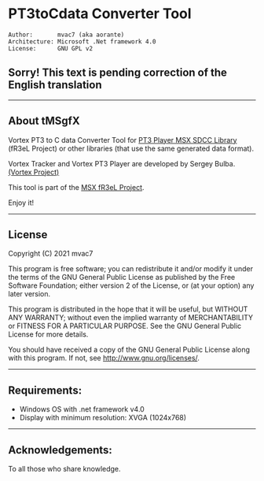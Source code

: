 # PT3toCdata Converter Tool
    
```
Author:       mvac7 (aka aorante)
Architecture: Microsoft .Net framework 4.0
License:      GNU GPL v2  
```

## Sorry! This text is pending correction of the English translation

                                                               

---
## About tMSgfX

Vortex PT3 to C data Converter Tool for [PT3 Player MSX SDCC Library](https://github.com/mvac7/SDCC_PT3player) (fR3eL Project) or other libraries (that use the same generated data format).

Vortex Tracker and Vortex PT3 Player are developed by Sergey Bulba. [(Vortex Project)](https://bulba.untergrund.net/vortex_e.htm)

This tool is part of the [MSX fR3eL Project](https://github.com/mvac7/SDCC_MSX_fR3eL).

Enjoy it!



---
## License

Copyright (C) 2021 mvac7

This program is free software; you can redistribute it and/or modify it under the terms of the GNU General Public License
as published by the Free Software Foundation; either version 2 of the License, or (at your option) any later version.

This program is distributed in the hope that it will be useful, but WITHOUT ANY WARRANTY; 
without even the implied warranty of MERCHANTABILITY or FITNESS FOR A PARTICULAR PURPOSE. 
See the GNU General Public License for more details.

You should have received a copy of the GNU General Public License along with this program.  If not, see <http://www.gnu.org/licenses/>.

 

 

---
## Requirements:

* Windows OS with .net framework v4.0
* Display with minimum resolution: XVGA (1024x768)


---
## Acknowledgements:

To all those who share knowledge.